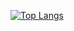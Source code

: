 
[![Top Langs](https://github-readme-stats.vercel.app/api/top-langs/?username=ccoff&layout=compact&exclude_repo=ccoff.github.io)](https://github.com/ccoff?tab=repositories)

<!--
### Hi there 👋

[![GitHub stats](https://github-readme-stats.vercel.app/api?username=ccoff)]

**ccoff/ccoff** is a ✨ _special_ ✨ repository because its `README.md` (this file) appears on your GitHub profile.

Here are some ideas to get you started:

- 🔭 I’m currently working on ...
- 🌱 I’m currently learning ...
- 👯 I’m looking to collaborate on ...
- 🤔 I’m looking for help with ...
- 💬 Ask me about ...
- 📫 How to reach me: ...
- 😄 Pronouns: ...
- ⚡ Fun fact: ...
-->
